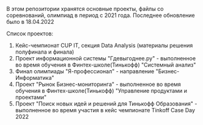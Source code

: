 В этом репозитории хранятся основные проекты, файлы со соревнований, олимпиад в период с 2021 года. Последнее обновление было в 18.04.2022

Список проектов:
1. Кейс-чемпионат CUP IT, секция Data Analysis (материалы решения полуфинала и финала)
2. Проект информационной системы "Гдевыгоднее.ру" - выполненное во время обучения в Финтех-школе(Тинькофф) "Системный анализ"
3. Финал олимпиады "Я-профессионал" - направление "Бизнес-Информатика"
4. Проект "Рынок Бизнес-мониторинга" - выполненное во время обучения в Финтех-школе(Тинькофф) "Управление продуктами и проектами"
5. Проект "Поиск новых идей и решений для Тинькофф Образования" - выполненное во время участия в кейс чемпионате Tinkoff Case Day 2022 
